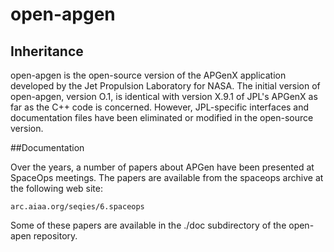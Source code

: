 # open-apgen

## Inheritance

open-apgen is the open-source version of the APGenX application developed by the Jet Propulsion Laboratory for NASA. The initial version of open-apgen, version O.1, is identical with version X.9.1 of JPL's APGenX as far as the C++ code is concerned. However, JPL-specific interfaces and documentation files have been eliminated or modified in the open-source version.

##Documentation

Over the years, a number of papers about APGen have been presented at SpaceOps meetings. The papers are available from the spaceops archive at the following web site:

	arc.aiaa.org/seqies/6.spaceops

Some of these papers are available in the ./doc subdirectory of the open-apen repository.
